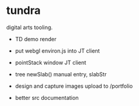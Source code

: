 # tundra

digital arts tooling.

* TD demo render
* put webgl environ.js into JT client
* pointStack window JT client
* tree newSlab() manual entry, slabStr

* design and capture images upload to /portfolio
* better src documentation